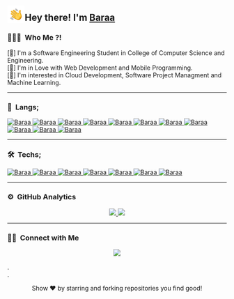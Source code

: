 <img alt="Night Coding" src="https://github.com/AVS1508/AVS1508/blob/master/assets/Hand%20Wave.gif?raw=true" width='40' align="left"/><h2>Hey there! I'm [Baraa](https://google.com)</h2>

### 👨🏻‍💻 &nbsp;Who Me ?!

[📌] I'm a Software Engineering Student in College of Computer Science and Engineering. \
[💠] I'm in Love with Web Development and Mobile Programming. \
[🚀] I'm interested in Cloud Development, Software Project Managment and Machine Learning.

 ---

### 📝 &nbsp;Langs;

<p float="left">
   <a href="https://www.java.com/">
<img alt="Baraa" src="https://devstickers.com/assets/img/pro/7kaq.png" width="40">
     </a>
   <a href="https://laravel.com/">
<img alt="Baraa" src="https://devstickers.com/assets/img/pro/nve0.png" width="40">
     </a>
   <a href="https://www.android.com/">
<img alt="Baraa" src="https://devstickers.com/assets/img/pro/zl8i.png" width="40">
     </a>
   <a href="https://www.python.org/">
<img alt="Baraa" src="https://devstickers.com/assets/img/pro/p3jo.png" width="40">
     </a>
   <a href="https://en.wikipedia.org/wiki/HTML">
<img alt="Baraa" src="https://devstickers.com/assets/img/pro/iqm9.png" width="40">
     </a>
   <a href="https://en.wikipedia.org/wiki/CCS3">
<img alt="Baraa" src="https://devstickers.com/assets/img/pro/8pnd.png" width="40">
     </a>
   <a href="https://en.wikipedia.org/wiki/JavaScript">
<img alt="Baraa" src="https://devstickers.com/assets/img/pro/i4eg.png" width="40">
     </a>
  <a href="https://getbootstrap.com/">
<img alt="Baraa" src="https://devstickers.com/assets/img/pro/9g0m.png" width="40">
    </a>
  <a href="https://git-scm.com/">
<img alt="Baraa" src="https://devstickers.com/assets/img/pro/apiv.png" width="40">
  </a>
  <a href="https://nodejs.org/en/">
<img alt="Baraa" src="https://devstickers.com/assets/img/cat/nodejs.png" width="40">
  </a>
  <a href="https://www.mongodb.com/">
<img alt="Baraa" src="https://devstickers.com/assets/img/pro/y3fb.png" width="40">
  </a>
</p>

 ---
 
### 🛠️ &nbsp;Techs;

<p float="left">
    <a href="https://code.visualstudio.com/">
<img alt="Baraa" src="https://devstickers.com/assets/img/pro/saxu.png" width="40">
    </a>
  <a href="https://www.eclipse.org/">
<img alt="Baraa" src="https://upload.wikimedia.org/wikipedia/commons/thumb/c/cf/Eclipse-SVG.svg/1200px-Eclipse-SVG.svg.png" width="40">
    </a>
  <a href="https://www.jetbrains.com/">
<img alt="Baraa" src="https://www.aquion.com.au/wp-content/uploads/2018/02/JetBrains-IntelliJ.png" width="40">
    </a>
  <a href="https://www.jenkins.io/">
<img alt="Baraa" src="https://devstickers.com/assets/img/pro/cypb.png" width="40">
    </a>
    <a href="https://mobaxterm.mobatek.net/">
<img alt="Baraa" src="https://f.top4top.io/p_2126wsg6h1.png" width="40">
    </a>
     <a href="https://www.docker.com/">
<img alt="Baraa" src="https://img.techentice.com/media/2020/06/docker.png" width="40">
    </a>
      <a href="https://github.com/">
<img alt="Baraa" src="https://play-lh.googleusercontent.com/PCpXdqvUWfCW1mXhH1Y_98yBpgsWxuTSTofy3NGMo9yBTATDyzVkqU580bfSln50bFU" width="40">
    </a>
</p>

 ---

### ⚙️ &nbsp;GitHub Analytics

<p align="center">
<a href="https://github.com/ThisBaraa">
  <img height="180em" src="https://github-readme-stats-eight-theta.vercel.app/api?username=ThisBaraa&show_icons=true&theme=algolia&include_all_commits=true&count_private=true"/>
  <img height="180em" src="https://github-readme-stats-eight-theta.vercel.app/api/top-langs/?username=ThisBaraa&layout=compact&langs_count=8&theme=algolia"/>
</a>
</p>

 ---
 
### 🤝🏻 &nbsp;Connect with Me

<p align="center">
<a href="https://bio.link/baraa"><img src="https://hgphysics.files.wordpress.com/2013/09/contact.gif" width="300" /></a>
</p>

.\
.



<p align="center">
    Show ❤️ by starring and forking repositories you find good!
  </p>
</p>
